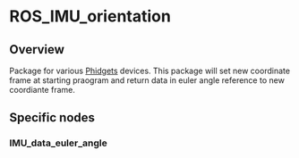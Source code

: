 ROS_IMU_orientation
========================

Overview
--------

Package for various [Phidgets](https://www.phidgets.com) devices. This package will set new coordinate frame at starting praogram and return data in euler angle reference to new coordiante frame.

## Specific nodes ##
### IMU_data_euler_angle ###
